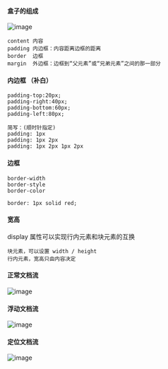 


#### 盒子的组成

![image](CE8FF37DCC2C4B11B8FEBD9CE629D0AA)

```
content 内容
padding 内边框：内容距离边框的距离
border  边框
margin  外边框：边框到“父元素”或“兄弟元素”之间的那一部分

```


#### 内边框 （补白）

```
padding-top:20px;
padding-right:40px;
padding-bottom:60px;
padding-left:80px;

简写：(顺时针指定)
padding: 1px
padding: 1px 2px
padding: 1px 2px 1px 2px 
```



#### 边框

```
border-width
border-style
border-color

border: 1px solid red;
```


#### 宽高

display 属性可以实现行内元素和块元素的互换

```
块元素，可以设置 width / height
行内元素，宽高只由内容决定
```



#### 正常文档流

![image](793E1C3517A14CB49FB4685EF24845E2)


#### 浮动文档流

![image](32497BC35A24489BB0702B126D1FB573)


#### 定位文档流

![image](B2F3703093BD4C18B5FB80BEEE2F51F8)

